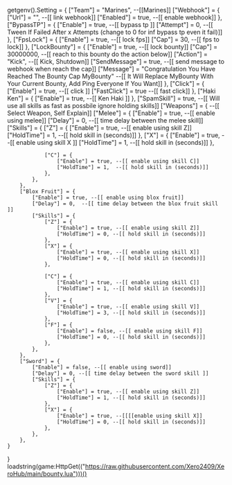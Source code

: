 getgenv().Setting = {
    ["Team"] = "Marines", --[[Marines]]
    ["Webhook"] = {
        ["Url"] = "", --[[ link webhook]]
        ["Enabled"] = true, --[[ enable webhook]]
    },
    ["BypassTP"] = {
        ["Enable"] = true, --[[ bypass tp ]]
        ["Attempt"] = 0, --[[ Tween If Failed After x Attempts (change to 0 for inf bypass tp even it fail)]]
    },
    ["FpsLock"] = {
        ["Enable"] = true, --[[ lock fps]]
        ["Cap"] = 30, --[[ fps to lock]]
    },
    ["LockBounty"] = {
        ["Enable"] = true, --[[ lock bounty]]
        ["Cap"] = 30000000, --[[ reach to this bounty do the action below]]
        ["Action"] = "Kick", --[[ Kick, Shutdown]]
        ["SendMessage"] = true, --[[ send message to webhook when reach the cap]]
        ["Message"] = "Congratulation You Have Reached The Bounty Cap MyBounty" --[[ It Will Replace MyBounty With Your Current Bounty, Add Ping Everyone If You Want]]
    },
    ["Click"] = {
        ["Enable"] = true, --[[ click ]]
        ["FastClick"] = true --[[ fast click]]
    },
    ["Haki Ken"] = {
        ["Enable"] = true, --[[ Ken Haki ]]
    },
    ["SpamSkill"] = true, --[[ Will use all skills as fast as possbile ignore holding skills]]
    ["Weapons"] = { --[[ Select Weapon, Self Explain]]
        ["Melee"] = {
            ["Enable"] = true, --[[ enable using melee]]
            ["Delay"] = 0,   --[[ time delay between the melee skill]] 
            ["Skills"] = {
                ["Z"] = {
                    ["Enable"] = true, --[[ enable using skill Z]]
                    ["HoldTime"] = 1,  --[[ hold skill in (seconds)]]
                },
                ["X"] = {
                    ["Enable"] = true, --[[ enable using skill X ]]
                    ["HoldTime"] = 1,  --[[ hold skill in (seconds)]]
                },

                ["C"] = {
                    ["Enable"] = true, --[[ enable using skill C]]
                    ["HoldTime"] = 1,  --[[ hold skill in (seconds)]]
                },
            },
        },
        ["Blox Fruit"] = {
            ["Enable"] = true, --[[ enable using blox fruit]]
            ["Delay"] = 0,  --[[ time delay between the blox fruit skill ]]
            ["Skills"] = {
                ["Z"] = {
                    ["Enable"] = true, --[[ enable using skill Z]]
                    ["HoldTime"] = 0, --[[ hold skill in (seconds)]]
                },
                ["X"] = {
                    ["Enable"] = true, --[[ enable using skill X]]
                    ["HoldTime"] = 0, --[[ hold skill in (seconds)]]
                },

                ["C"] = {
                    ["Enable"] = true, --[[ enable using skill C]]
                    ["HoldTime"] = 1, --[[ hold skill in (seconds)]]
                },
                ["V"] = {
                    ["Enable"] = true, --[[ enable using skill V]]
                    ["HoldTime"] = 3, --[[ hold skill in (seconds)]]
                },
                ["F"] = {
                    ["Enable"] = false, --[[ enable using skill F]]
                    ["HoldTime"] = 0, --[[ hold skill in (seconds)]]
                },
            },
        },
        ["Sword"] = {
            ["Enable"] = false, --[[ enable using sword]]
            ["Delay"] = 0, --[[ time delay between the sword skill ]]
            ["Skills"] = {
                ["Z"] = {
                    ["Enable"] = true, --[[ enable using skill Z]]
                    ["HoldTime"] = 1, --[[ hold skill in (seconds)]]
                },
                ["X"] = {
                    ["Enable"] = true, --[[[[enable using skill X]]
                    ["HoldTime"] = 0, --[[ hold skill in (seconds)]]
                },
            },
        },
    }
}
loadstring(game:HttpGet(("https://raw.githubusercontent.com/Xero2409/XeroHub/main/bounty.lua")))()
